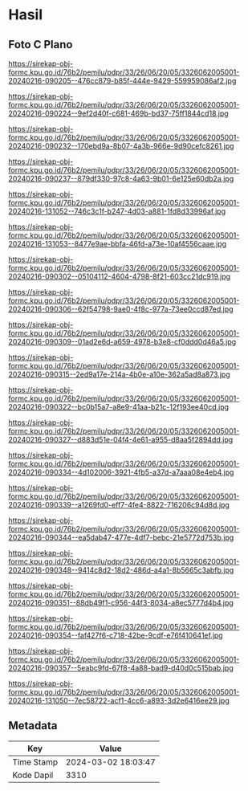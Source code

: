 # Hasil

## Foto C Plano

https://sirekap-obj-formc.kpu.go.id/76b2/pemilu/pdpr/33/26/06/20/05/3326062005001-20240216-090205--476cc879-b85f-444e-9429-559959086af2.jpg

https://sirekap-obj-formc.kpu.go.id/76b2/pemilu/pdpr/33/26/06/20/05/3326062005001-20240216-090224--9ef2d40f-c681-469b-bd37-75ff1844cd18.jpg

https://sirekap-obj-formc.kpu.go.id/76b2/pemilu/pdpr/33/26/06/20/05/3326062005001-20240216-090232--170ebd9a-8b07-4a3b-966e-9d90cefc8261.jpg

https://sirekap-obj-formc.kpu.go.id/76b2/pemilu/pdpr/33/26/06/20/05/3326062005001-20240216-090237--879df330-97c8-4a63-9b01-6e125e60db2a.jpg

https://sirekap-obj-formc.kpu.go.id/76b2/pemilu/pdpr/33/26/06/20/05/3326062005001-20240216-131052--746c3c1f-b247-4d03-a881-1fd8d33996af.jpg

https://sirekap-obj-formc.kpu.go.id/76b2/pemilu/pdpr/33/26/06/20/05/3326062005001-20240216-131053--8477e9ae-bbfa-46fd-a73e-10af4556caae.jpg

https://sirekap-obj-formc.kpu.go.id/76b2/pemilu/pdpr/33/26/06/20/05/3326062005001-20240216-090302--05104112-4604-4798-8f21-603cc21dc919.jpg

https://sirekap-obj-formc.kpu.go.id/76b2/pemilu/pdpr/33/26/06/20/05/3326062005001-20240216-090306--62f54798-9ae0-4f8c-977a-73ee0ccd87ed.jpg

https://sirekap-obj-formc.kpu.go.id/76b2/pemilu/pdpr/33/26/06/20/05/3326062005001-20240216-090309--01ad2e6d-a659-4978-b3e8-cf0ddd0d46a5.jpg

https://sirekap-obj-formc.kpu.go.id/76b2/pemilu/pdpr/33/26/06/20/05/3326062005001-20240216-090315--2ed9a17e-214a-4b0e-a10e-362a5ad8a873.jpg

https://sirekap-obj-formc.kpu.go.id/76b2/pemilu/pdpr/33/26/06/20/05/3326062005001-20240216-090322--bc0b15a7-a8e9-41aa-b21c-12f193ee40cd.jpg

https://sirekap-obj-formc.kpu.go.id/76b2/pemilu/pdpr/33/26/06/20/05/3326062005001-20240216-090327--d883d51e-04f4-4e61-a955-d8aa5f2894dd.jpg

https://sirekap-obj-formc.kpu.go.id/76b2/pemilu/pdpr/33/26/06/20/05/3326062005001-20240216-090334--4d102006-3921-4fb5-a37d-a7aaa08e4eb4.jpg

https://sirekap-obj-formc.kpu.go.id/76b2/pemilu/pdpr/33/26/06/20/05/3326062005001-20240216-090339--a1269fd0-eff7-4fe4-8822-716206c94d8d.jpg

https://sirekap-obj-formc.kpu.go.id/76b2/pemilu/pdpr/33/26/06/20/05/3326062005001-20240216-090344--ea5dab47-477e-4df7-bebc-21e5772d753b.jpg

https://sirekap-obj-formc.kpu.go.id/76b2/pemilu/pdpr/33/26/06/20/05/3326062005001-20240216-090348--9414c8d2-18d2-486d-a4a1-8b5665c3abfb.jpg

https://sirekap-obj-formc.kpu.go.id/76b2/pemilu/pdpr/33/26/06/20/05/3326062005001-20240216-090351--88db49f1-c956-44f3-8034-a8ec5777d4b4.jpg

https://sirekap-obj-formc.kpu.go.id/76b2/pemilu/pdpr/33/26/06/20/05/3326062005001-20240216-090354--faf427f6-c718-42be-9cdf-e76f410641ef.jpg

https://sirekap-obj-formc.kpu.go.id/76b2/pemilu/pdpr/33/26/06/20/05/3326062005001-20240216-090357--5eabc9fd-67f8-4a88-bad9-d40d0c515bab.jpg

https://sirekap-obj-formc.kpu.go.id/76b2/pemilu/pdpr/33/26/06/20/05/3326062005001-20240216-131050--7ec58722-acf1-4cc6-a893-3d2e6416ee29.jpg


## Metadata

| Key        | Value               |
| ---------- | ------------------- |
| Time Stamp | 2024-03-02 18:03:47 |
| Kode Dapil | 3310                |



